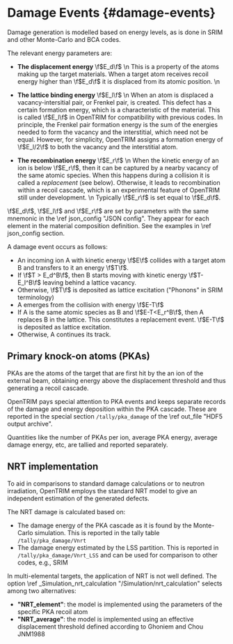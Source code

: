 # Damage Events {#damage-events}

Damage generation is modelled based on energy levels, as is done in SRIM and other Monte-Carlo and BCA codes.

The relevant energy parameters are:

- **The displacement energy** \f$E_d\f$ \n
  This is a property of the atoms making up the target materials. When a target atom
  receives recoil energy higher than \f$E_d\f$ it is displaced from its atomic position. \n
  
- **The lattice binding energy** \f$E_l\f$ \n
  When an atom is displaced a vacancy-intersitial pair, or Frenkel pair, is created. This defect has a certain formation energy, which is a characteristic of the material. This is called \f$E_l\f$ in OpenTRIM for compatibility with previous codes.
  In principle, the Frenkel pair formation energy is the sum of the energies needed to form the vacancy and the interstitial, which need not be equal. However, for simplicity, OpenTRIM assigns a formation energy of \f$E_l/2\f$ to both the vacancy and the interstitial atom.

- **The recombination energy** \f$E_r\f$ \n
  When the kinetic energy of an ion is below \f$E_r\f$, then it can be captured by a nearby vacancy of the same atomic species. When this happens during a collision it is called a *replacement* (see below). Otherwise, it leads to recombination within a recoil cascade, which is an experimental feature of OpenTRIM still under development. \n
  Typically \f$E_r\f$ is set equal to \f$E_d\f$. 


\f$E_d\f$, \f$E_l\f$ and \f$E_r\f$ are set by parameters with the same mnemonic in the \ref json_config "JSON config". They appear for each element in the material composition definition. See the examples in \ref json_config section.

A damage event occurs as follows:

- An incoming ion A with kinetic energy \f$E\f$ collides with a target atom B and transfers to it an energy \f$T\f$.
- If \f$T > E_d^B\f$, then B starts moving with kinetic energy \f$T-E_l^B\f$ leaving behind a lattice vacancy.
- Otherwise, \f$T\f$ is deposited as lattice excitation ("Phonons" in SRIM terminology)
- A emerges from the collision with energy \f$E-T\f$
- If A is the same atomic species as B and \f$E-T<E_r^B\f$, then A replaces B in the lattice. This constitutes a replacement event. \f$E-T\f$ is deposited as lattice excitation.
- Otherwise, A continues its track.

## Primary knock-on atoms (PKAs)

PKAs are the atoms of the target that are first hit by the an ion of the external beam, obtaining energy above the displacement threshold and thus generating a recoil cascade.

OpenTRIM pays special attention to PKA events and keeps separate records of the damage and energy deposition within the PKA cascade. These are reported in the special section `/tally/pka_damage` of the \ref out_file "HDF5 output archive".

Quantities like the number of PKAs per ion, average PKA energy, average damage energy, etc, are tallied and reported separately.

## NRT implementation

To aid in comparisons to standard damage calculations or to neutron irradiation, OpenTRIM employs the standard NRT model to give an independent estimation of the generated defects.

The NRT damage is calculated based on:

- The damage energy of the PKA cascade as it is found by the Monte-Carlo simulation. This is reported in the tally table `/tally/pka_damage/Vnrt` 
- The damage energy estimated by the LSS partition. This is reported in `/tally/pka_damage/Vnrt_LSS` and can be used for comparison to other codes, e.g., SRIM

In multi-elemental targets, the application of NRT is not well defined. The option \ref _Simulation_nrt_calculation "/Simulation/nrt_calculation" selects among two alternatives:
- **"NRT_element"**: the model is implemented using the parameters of the specific PKA recoil atom
- **"NRT_average"**: the model is implemented using an effective displacement threshold defined according to Ghoniem and Chou JNM1988